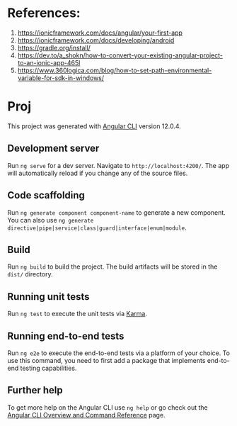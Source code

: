 # References:
1.	https://ionicframework.com/docs/angular/your-first-app
2.	https://ionicframework.com/docs/developing/android
3.	https://gradle.org/install/
4.	https://dev.to/a_shokn/how-to-convert-your-existing-angular-project-to-an-ionic-app-465l
5.	https://www.360logica.com/blog/how-to-set-path-environmental-variable-for-sdk-in-windows/

# Proj

This project was generated with [Angular CLI](https://github.com/angular/angular-cli) version 12.0.4.

## Development server

Run `ng serve` for a dev server. Navigate to `http://localhost:4200/`. The app will automatically reload if you change any of the source files.

## Code scaffolding

Run `ng generate component component-name` to generate a new component. You can also use `ng generate directive|pipe|service|class|guard|interface|enum|module`.

## Build

Run `ng build` to build the project. The build artifacts will be stored in the `dist/` directory.

## Running unit tests

Run `ng test` to execute the unit tests via [Karma](https://karma-runner.github.io).

## Running end-to-end tests

Run `ng e2e` to execute the end-to-end tests via a platform of your choice. To use this command, you need to first add a package that implements end-to-end testing capabilities.

## Further help

To get more help on the Angular CLI use `ng help` or go check out the [Angular CLI Overview and Command Reference](https://angular.io/cli) page.
